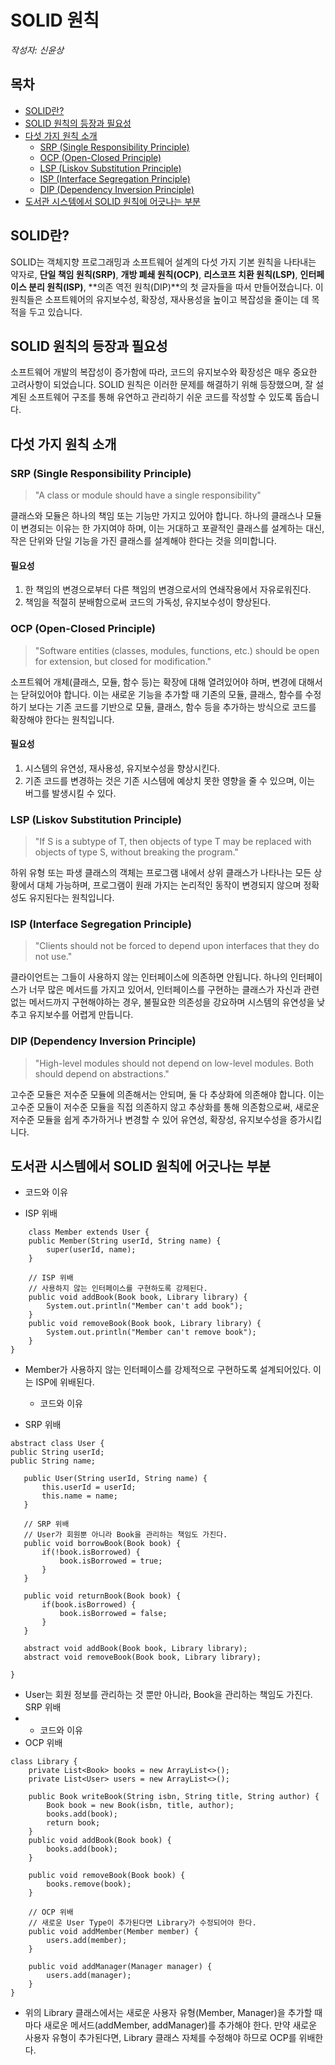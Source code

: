 # SOLID 원칙

*작성자: 신윤상*

## 목차
- [SOLID란?](#solid란)
- [SOLID 원칙의 등장과 필요성](#solid-원칙의-등장과-필요성)
- [다섯 가지 원칙 소개](#다섯-가지-원칙-소개)
    - [SRP (Single Responsibility Principle)](#srp-single-responsibility-principle)
    - [OCP (Open-Closed Principle)](#ocp-open-closed-principle)
    - [LSP (Liskov Substitution Principle)](#lsp-liskov-substitution-principle)
    - [ISP (Interface Segregation Principle)](#isp-interface-segregation-principle)
    - [DIP (Dependency Inversion Principle)](#dip-dependency-inversion-principle)
- [도서관 시스템에서 SOLID 원칙에 어긋나는 부분](#도서관-시스템에서-solid-원칙에-어긋나는-부분)

## SOLID란?
SOLID는 객체지향 프로그래밍과 소프트웨어 설계의 다섯 가지 기본 원칙을 나타내는 약자로, **단일 책임 원칙(SRP)**, **개방 폐쇄 원칙(OCP)**, **리스코프 치환 원칙(LSP)**, **인터페이스 분리 원칙(ISP)**, **의존 역전 원칙(DIP)**의 첫 글자들을 따서 만들어졌습니다. 이 원칙들은 소프트웨어의 유지보수성, 확장성, 재사용성을 높이고 복잡성을 줄이는 데 목적을 두고 있습니다.

## SOLID 원칙의 등장과 필요성
소프트웨어 개발의 복잡성이 증가함에 따라, 코드의 유지보수와 확장성은 매우 중요한 고려사항이 되었습니다. SOLID 원칙은 이러한 문제를 해결하기 위해 등장했으며, 잘 설계된 소프트웨어 구조를 통해 유연하고 관리하기 쉬운 코드를 작성할 수 있도록 돕습니다.

## 다섯 가지 원칙 소개

### SRP (Single Responsibility Principle)
>"A class or module should have a single responsibility"

클래스와 모듈은 하나의 책임 또는 기능만 가지고 있어야 합니다. 하나의 클래스나 모듈이 변경되는 이유는 한 가지여야 하며, 이는 거대하고 포괄적인 클래스를 설계하는 대신, 작은 단위와 단일 기능을 가진 클래스를 설계해야 한다는 것을 의미합니다.

#### 필요성
1. 한 책임의 변경으로부터 다른 책임의 변경으로서의 연쇄작용에서 자유로워진다.
2. 책임을 적절히 분배함으로써 코드의 가독성, 유지보수성이 향상된다.

### OCP (Open-Closed Principle)
>"Software entities (classes, modules, functions, etc.) should be open for extension, but closed for modification."

소프트웨어 개체(클래스, 모듈, 함수 등)는 확장에 대해 열려있어야 하며, 변경에 대해서는 닫혀있어야 합니다. 이는 새로운 기능을 추가할 때 기존의 모듈, 클래스, 함수를 수정하기 보다는 기존 코드를 기반으로 모듈, 클래스, 함수 등을 추가하는 방식으로 코드를 확장해야 한다는 원칙입니다.

#### 필요성
1. 시스템의 유연성, 재사용성, 유지보수성을 향상시킨다.
2. 기존 코드를 변경하는 것은 기존 시스템에 예상치 못한 영향을 줄 수 있으며, 이는 버그를 발생시킬 수 있다.

### LSP (Liskov Substitution Principle)
>"If S is a subtype of T, then objects of type T may be replaced with objects of type S, without breaking the program."

하위 유형 또는 파생 클래스의 객체는 프로그램 내에서 상위 클래스가 나타나는 모든 상황에서 대체 가능하며, 프로그램이 원래 가지는 논리적인 동작이 변경되지 않으며 정확성도 유지된다는 원칙입니다.

### ISP (Interface Segregation Principle)
>"Clients should not be forced to depend upon interfaces that they do not use."

클라이언트는 그들이 사용하지 않는 인터페이스에 의존하면 안됩니다. 하나의 인터페이스가 너무 많은 메서드를 가지고 있어서, 인터페이스를 구현하는 클래스가 자신과 관련 없는 메서드까지 구현해야하는 경우, 불필요한 의존성을 강요하며 시스템의 유연성을 낮추고 유지보수를 어렵게 만듭니다.

### DIP (Dependency Inversion Principle)
>"High-level modules should not depend on low-level modules. Both should depend on abstractions."

고수준 모듈은 저수준 모듈에 의존해서는 안되며, 둘 다 추상화에 의존해야 합니다. 이는 고수준 모듈이 저수준 모듈을 직접 의존하지 않고 추상화를 통해 의존함으로써, 새로운 저수준 모듈을 쉽게 추가하거나 변경할 수 있어 유연성, 확장성, 유지보수성을 증가시킵니다.

## 도서관 시스템에서 SOLID 원칙에 어긋나는 부분
  * 코드와 이유
  - ISP 위배
```
    class Member extends User {
    public Member(String userId, String name) {
        super(userId, name);
    }

    // ISP 위배
    // 사용하지 않는 인터페이스를 구현하도록 강제된다.
    public void addBook(Book book, Library library) {
        System.out.println("Member can't add book");
    }
    public void removeBook(Book book, Library library) {
        System.out.println("Member can't remove book");
    }
}
```
- Member가 사용하지 않는 인터페이스를 강제적으로 구현하도록 설계되어있다. 이는 ISP에 위배된다.

  * 코드와 이유
- SRP 위배
 ```
abstract class User {
public String userId;
public String name;

    public User(String userId, String name) {
        this.userId = userId;
        this.name = name;
    }

    // SRP 위배
    // User가 회원뿐 아니라 Book을 관리하는 책임도 가진다.
    public void borrowBook(Book book) {
        if(!book.isBorrowed) {
            book.isBorrowed = true;
        }
    }

    public void returnBook(Book book) {
        if(book.isBorrowed) {
            book.isBorrowed = false;
        }
    }

    abstract void addBook(Book book, Library library);
    abstract void removeBook(Book book, Library library);

}
```
- User는 회원 정보를 관리하는 것 뿐만 아니라, Book을 관리하는 책임도 가진다. SRP 위배
- 
  * 코드와 이유
- OCP 위배
```
class Library {
    private List<Book> books = new ArrayList<>();
    private List<User> users = new ArrayList<>();

    public Book writeBook(String isbn, String title, String author) {
        Book book = new Book(isbn, title, author);
        books.add(book);
        return book;
    }
    public void addBook(Book book) {
        books.add(book);
    }

    public void removeBook(Book book) {
        books.remove(book);
    }

    // OCP 위배
    // 새로운 User Type이 추가된다면 Library가 수정되어야 한다.
    public void addMember(Member member) {
        users.add(member);
    }

    public void addManager(Manager manager) {
        users.add(manager);
    }
}
```
- 위의 Library 클래스에서는 새로운 사용자 유형(Member, Manager)을 추가할 때마다 새로운 메서드(addMember, addManager)를 추가해야 한다. 만약 새로운 사용자 유형이 추가된다면, Library 클래스 자체를 수정해야 하므로 OCP를 위배한다.
